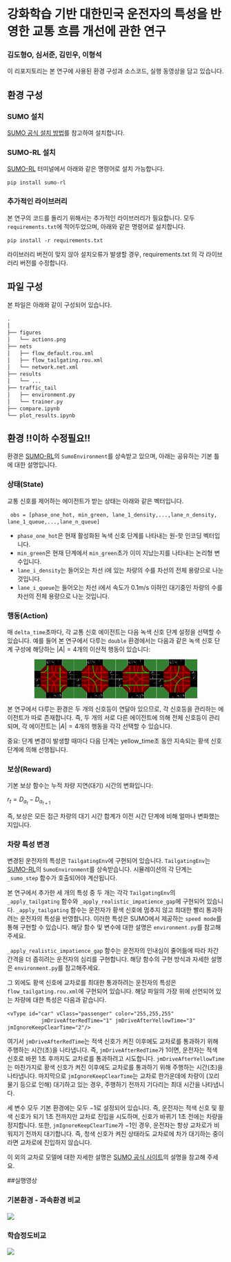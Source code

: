 # 강화학습 기반 대한민국 운전자의 특성을 반영한 교통 흐름 개선에 관한 연구
### 김도형O, 심서준, 김민우, 이형석

이 리포지토리는 본 연구에 사용된 환경 구성과 소스코드, 실행 동영상을 담고 있습니다.

## 환경 구성
### SUMO 설치

[SUMO 공식 설치 방법](https://sumo.dlr.de/docs/Installing/index.html)를 참고하여 설치합니다.

### SUMO-RL 설치
[SUMO-RL](https://github.com/LucasAlegre/sumo-rl)
터미널에서 아래와 같은 명령어로 설치 가능합니다.
```
pip install sumo-rl
```

### 추가적인 라이브러리
본 연구의 코드를 돌리기 위해서는 추가적인 라이브러리가 필요합니다. 모두 `requirements.txt`에 적어두었으며, 아래와 같은 명령어로 설치합니다.
```
pip install -r requirements.txt
```
라이브러리 버전이 맞지 않아 설치오류가 발생할 경우, requirements.txt 의 각 라이브러리 버전를 수정합니다.


## 파일 구성
본 파일은 아래와 같이 구성되어 있습니다.

```
.
│
├── figures
│   └── actions.png
├── nets
│   ├── flow_default.rou.xml
│   ├── flow_tailgating.rou.xml
│   └── network.net.xml
├── results
│   └── ...
├── traffic_tail
│   ├── environment.py
│   └── trainer.py
├── compare.ipynb
└── plot_results.ipynb
```

## 환경 !!이하 수정필요!!
환경은 [SUMO-RL](https://github.com/LucasAlegre/sumo-rl)의 `SumoEnvironment`를 상속받고 있으며, 아래는 공유하는 기본 틀에 대한 설명입니다.

### 상태(State)
교통 신호를 제어하는 에이전트가 받는 상태는 아래와 같은 벡터입니다.
```
 obs = [phase_one_hot, min_green, lane_1_density,...,lane_n_density, lane_1_queue,...,lane_n_queue]
```
* `phase_one_hot`은 현재 활성화된 녹색 신호 단계를 나타내는 원-핫 인코딩 벡터입니다.
* `min_green`은 현재 단계에서 `min_green`초가 이미 지났는지를 나타내는 논리형 변수입니다.
* `lane_i_density`는 들어오는 차선 i에 있는 차량의 수를 차선의 전체 용량으로 나눈 것입니다.
* `lane_i_queue`는 들어오는 차선 i에서 속도가 0.1m/s 이하인 대기중인 차량의 수를 차선의 전체 용량으로 나눈 것입니다.

### 행동(Action)
매 `delta_time`초마다, 각 교통 신호 에이전트는 다음 녹색 신호 단계 설정을 선택할 수 있습니다.
예를 들어 본 연구에서 다루는 `double` 환경에서는 다음과 같은 녹색 신호 단계 구성에 해당하는 $|A| = 4$개의 이산적 행동이 있습니다:

<p align="center">
<img src="figures/actions.png" align="center" width="75%"/>
</p>

본 연구에서 다루는 환경은 두 개의 신호등이 연달아 있으므로, 각 신호등을 관리하는 에이전트가 따로 존재합니다. 
즉, 두 개의 서로 다른 에이전트에 의해 전체 신호등이 관리되며, 각 에이전트는 $|A| = 4$개의 행동을 각각 선택할 수 있습니다.

중요: 단계 변경이 발생할 때마다 다음 단계는 yellow_time초 동안 지속되는 황색 신호 단계에 의해 선행됩니다.

### 보상(Reward)
기본 보상 함수는 누적 차량 지연(대기) 시간의 변화입니다:

$r_{t} = D_{a_{t}} - D_{a_{t+1}}$

즉, 보상은 모든 접근 차량의 대기 시간 합계가 이전 시간 단계에 비해 얼마나 변화했는지입니다.

### 차량 특성 변경
변경된 운전자의 특성은 `TailgatingEnv`에 구현되어 있습니다. 
`TailgatingEnv`는 [SUMO-RL](https://github.com/LucasAlegre/sumo-rl)의 `SumoEnvironment`를 상속받습니다. 
시뮬레이션의 각 단계는 `_sumo_step` 함수가 호출되어야 계산됩니다. 

본 연구에서 추가한 세 개의 특성 중 두 개는 각각 `TailgatingEnv`의 `_apply_tailgating` 함수와 `_apply_realistic_impatience_gap`에 구현되어 있습니다.
`_apply_tailgating` 함수는 운전자가 황색 신호에 멈추지 않고 최대한 빨리 통과하려는 운전자의 특성을 반영합니다. 
이러한 특성은 SUMO에서 제공하는 `speed mode`를 통해 구현할 수 있습니다. 해당 함수 및 변수에 대한 설명은 `environment.py`를 참고해주세요.

`_apply_realistic_impatience_gap` 함수는 운전자의 인내심이 줄어듦에 따라 차간 간격을 더 좁히려는 운전자의 심리를 구현합니다. 
해당 함수의 구현 방식과 자세한 설명은 `environment.py`를 참고해주세요.

그 외에도 황색 신호에 교차로를 최대한 통과하려는 운전자의 특성은 `flow_tailgating.rou.xml`에 구현되어 있습니다.
해당 파일의 가장 위에 선언되어 있는 차량에 대한 특성은 다음과 같습니다.
```
<vType id="car" vClass="passenger" color="255,255,255"
		   jmDriveAfterRedTime="1" jmDriveAfterYellowTime="3" jmIgnoreKeepClearTime="2"/>
```
여기서 `jmDriveAfterRedTime`는 적색 신호가 켜진 이후에도 교차로를 통과하기 위해 주행하는 시간(초)을 나타냅니다. 즉, `jmDriveAfterRedTime`가 1이면, 운전자는 적색 신호로 바뀐 1초 후까지도 교차로를 통과하려고 시도합니다. `jmDriveAfterYellowTime`는 마찬가지로 황색 신호가 켜진 이후에도 교차로를 통과하기 위해 주행하는 시간(초)을 나타냅니다. 마지막으로 `jmIgnoreKeepClearTime`는 교차로 한가운데에 차량이 (꼬리물기 등으로 인해) 대기하고 있는 경우, 주행하기 전까지 기다리는 최대 시간을 나타냅니다. 

세 변수 모두 기본 환경에는 모두 $-1$로 설정되어 있습니다. 즉, 운전자는 적색 신호 및 황색 신호가 되기 1초 전까지만 교차로 진입을 시도하며, 
신호가 바뀌기 1초 전에는 차량을 정지합니다. 또한, `jmIgnoreKeepClearTime`가 $-1$인 경우, 운전자는 항상 교차로가 비워지기 전까지 대기합니다. 즉, 청색 신호가 켜진 상태라도 교차로에 차가 대기하는 중이라면 교차로에 진입하지 않습니다.

이 외의 교차로 모델에 대한 자세한 설명은 [SUMO 공식 사이트](https://sumo.dlr.de/docs/Definition_of_Vehicles%2C_Vehicle_Types%2C_and_Routes.html#junction_model_parameters)의 설명을 참고해 주세요.


##실행영상


<p align="center">
<h3>기본환경 - 과속환경 비교</h3>
<img src="de_ovs_compare.mp4" align="center" width="75%"/>
</p>

<p align="center">
<h3>학습정도비교</h3>
<img src="learning_compare" align="center" width="75%"/>
</p>
